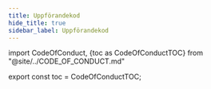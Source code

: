 ```yaml
---
title: Uppförandekod
hide_title: true
sidebar_label: Uppförandekod
---
```


import CodeOfConduct, {toc as CodeOfConductTOC} from "@site/../CODE_OF_CONDUCT.md"

<CodeOfConduct />

export const toc = CodeOfConductTOC;

